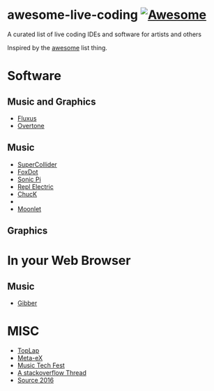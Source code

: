 # awesome-live-coding [![Awesome](https://cdn.rawgit.com/sindresorhus/awesome/d7305f38d29fed78fa85652e3a63e154dd8e8829/media/badge.svg)](https://github.com/sindresorhus/awesome)

A curated list of live coding IDEs and software for artists and others

Inspired by the [awesome](https://github.com/sindresorhus/awesome) list thing.

# Software 

## Music and Graphics

* [Fluxus](http://www.pawfal.org/fluxus/)
* [Overtone](https://overtone.github.io/)

## Music

* [SuperCollider](https://supercollider.github.io/)
* [FoxDot](https://github.com/Qirky/FoxDot)
* [Sonic Pi](http://sonic-pi.net/)
* [Repl Electric](http://www.repl-electric.com/)
* [ChucK](http://chuck.cs.princeton.edu/)
* [](http://lua.space/art/making-music-in-lua)
* [Moonlet](https://github.com/elihugarret/Moonlet)

## Graphics

# In your Web Browser

## Music

* [Gibber](http://gibber.cc/)

# MISC

* [TopLap](http://toplap.org/)
* [Meta-eX](http://meta-ex.com/)
* [Music Tech Fest](http://musictechfest.net/)
* [A stackoverflow Thread](https://stackoverflow.com/questions/392449/whats-available-for-livecoding-music)
* [Source 2016](http://source2016.com/)
